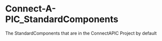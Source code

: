# Connect-A-PIC_StandardComponents
The StandardComponents that are in the ConnectAPIC Project by default
